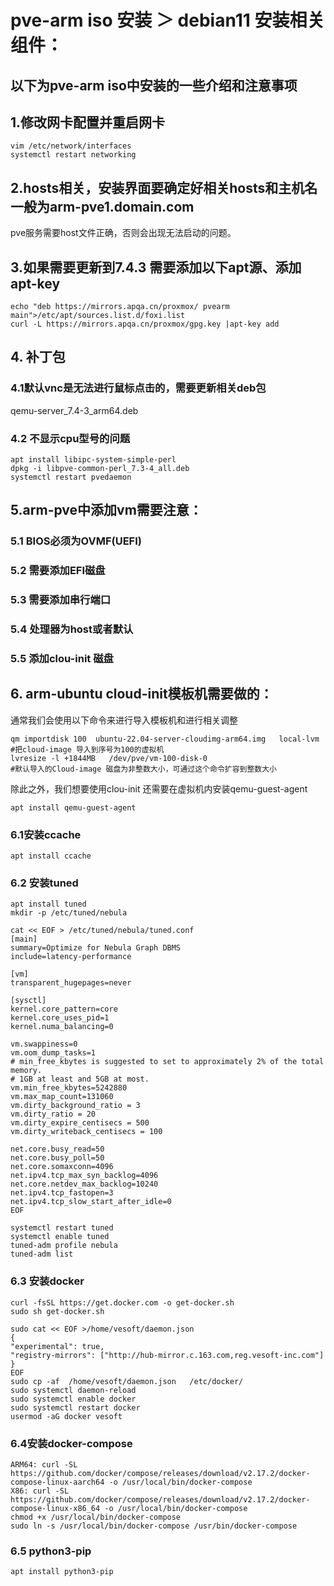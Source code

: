 # pve-arm iso 安装 ＞ debian11 安装相关组件：
## 以下为pve-arm iso中安装的一些介绍和注意事项

## 1.修改网卡配置并重启网卡 
```
vim /etc/network/interfaces
systemctl restart networking
```

## 2.hosts相关，安装界面要确定好相关hosts和主机名一般为arm-pve1.domain.com
pve服务需要host文件正确，否则会出现无法启动的问题。

## 3.如果需要更新到7.4.3 需要添加以下apt源、添加apt-key
```
echo "deb https://mirrors.apqa.cn/proxmox/ pvearm main">/etc/apt/sources.list.d/foxi.list
curl -L https://mirrors.apqa.cn/proxmox/gpg.key |apt-key add 
```
## 4. 补丁包
### 4.1默认vnc是无法进行鼠标点击的，需要更新相关deb包
qemu-server_7.4-3_arm64.deb
### 4.2 不显示cpu型号的问题
```
apt install libipc-system-simple-perl
dpkg -i libpve-common-perl_7.3-4_all.deb
systemctl restart pvedaemon
```

## 5.arm-pve中添加vm需要注意：
### 5.1 BIOS必须为OVMF(UEFI)
### 5.2 需要添加EFI磁盘
### 5.3 需要添加串行端口
### 5.4 处理器为host或者默认
### 5.5 添加clou-init 磁盘 


## 6. arm-ubuntu  cloud-init模板机需要做的：
通常我们会使用以下命令来进行导入模板机和进行相关调整
```
qm importdisk 100  ubuntu-22.04-server-cloudimg-arm64.img   local-lvm   #把cloud-image 导入到序号为100的虚拟机
lvresize -l +1844MB   /dev/pve/vm-100-disk-0                            #默认导入的Cloud-image 磁盘为非整数大小，可通过这个命令扩容到整数大小
```
除此之外，我们想要使用clou-init 还需要在虚拟机内安装qemu-guest-agent
```
apt install qemu-guest-agent
```
### 6.1安装ccache
```
apt install ccache
```
### 6.2 安装tuned
```
apt install tuned
mkdir -p /etc/tuned/nebula
```
```
cat << EOF > /etc/tuned/nebula/tuned.conf
[main]
summary=Optimize for Nebula Graph DBMS
include=latency-performance

[vm]
transparent_hugepages=never

[sysctl]
kernel.core_pattern=core
kernel.core_uses_pid=1
kernel.numa_balancing=0

vm.swappiness=0
vm.oom_dump_tasks=1
# min_free_kbytes is suggested to set to approximately 2% of the total memory.
# 1GB at least and 5GB at most.
vm.min_free_kbytes=5242880
vm.max_map_count=131060
vm.dirty_background_ratio = 3
vm.dirty_ratio = 20
vm.dirty_expire_centisecs = 500
vm.dirty_writeback_centisecs = 100

net.core.busy_read=50
net.core.busy_poll=50
net.core.somaxconn=4096
net.ipv4.tcp_max_syn_backlog=4096
net.core.netdev_max_backlog=10240
net.ipv4.tcp_fastopen=3
net.ipv4.tcp_slow_start_after_idle=0
EOF
```
```
systemctl restart tuned
systemctl enable tuned
tuned-adm profile nebula
tuned-adm list
```
### 6.3 安装docker
```
curl -fsSL https://get.docker.com -o get-docker.sh
sudo sh get-docker.sh
```
```
sudo cat << EOF >/home/vesoft/daemon.json
{
"experimental": true,
"registry-mirrors": ["http://hub-mirror.c.163.com,reg.vesoft-inc.com"]
}
EOF
sudo cp -af  /home/vesoft/daemon.json   /etc/docker/
sudo systemctl daemon-reload
sudo systemctl enable docker
sudo systemctl restart docker
usermod -aG docker vesoft

```
### 6.4安装docker-compose
```
ARM64: curl -SL https://github.com/docker/compose/releases/download/v2.17.2/docker-compose-linux-aarch64 -o /usr/local/bin/docker-compose
X86: curl -SL https://github.com/docker/compose/releases/download/v2.17.2/docker-compose-linux-x86_64 -o /usr/local/bin/docker-compose
chmod +x /usr/local/bin/docker-compose
sudo ln -s /usr/local/bin/docker-compose /usr/bin/docker-compose
```
### 6.5 python3-pip
```
apt install python3-pip
```
